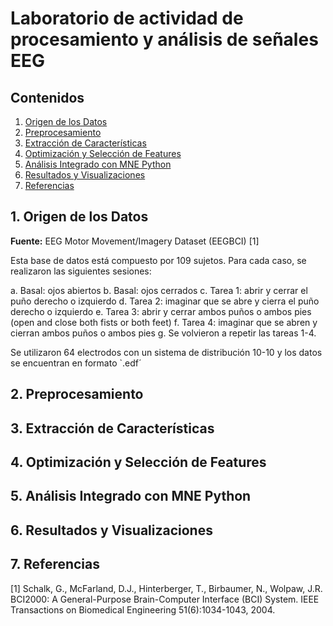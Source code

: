 # Laboratorio de actividad de procesamiento y análisis de señales EEG

## Contenidos
1. [Origen de los Datos](#1-origen-de-los-datos)
2. [Preprocesamiento](#2-preprocesamiento)
3. [Extracción de Características](#3-extracción-de-características)
4. [Optimización y Selección de Features](#4-optimización-y-selección-de-features)
5. [Análisis Integrado con MNE Python](#5-análisis-integrado-con-mne-python)
6. [Resultados y Visualizaciones](#6-resultados-y-visualizaciones)
7. [Referencias](#7-referencias)



## 1. Origen de los Datos

**Fuente:** EEG Motor Movement/Imagery Dataset (EEGBCI) [1]

Esta base de datos está compuesto por 109 sujetos. Para cada caso, se realizaron las siguientes sesiones:

  a. Basal: ojos abiertos
  b. Basal: ojos cerrados
  c. Tarea 1: abrir y cerrar el puño derecho o izquierdo 
  d. Tarea 2: imaginar que se abre y cierra el puño derecho o izquierdo 
  e. Tarea 3: abrir y cerrar ambos puños o ambos pies (open and close both fists or both feet)
  f. Tarea 4: imaginar que se abren y cierran ambos puños o ambos pies 
  g. Se volvieron a repetir las tareas 1-4.
  
Se utilizaron 64 electrodos con un sistema de distribución 10-10 y los datos se encuentran en formato `.edf´

## 2. Preprocesamiento



## 3. Extracción de Características


## 4. Optimización y Selección de Features



## 5. Análisis Integrado con MNE Python



## 6. Resultados y Visualizaciones

## 7. Referencias
[1] Schalk, G., McFarland, D.J., Hinterberger, T., Birbaumer, N., Wolpaw, J.R. BCI2000: A General-Purpose Brain-Computer Interface (BCI) System. IEEE Transactions on Biomedical Engineering 51(6):1034-1043, 2004.
